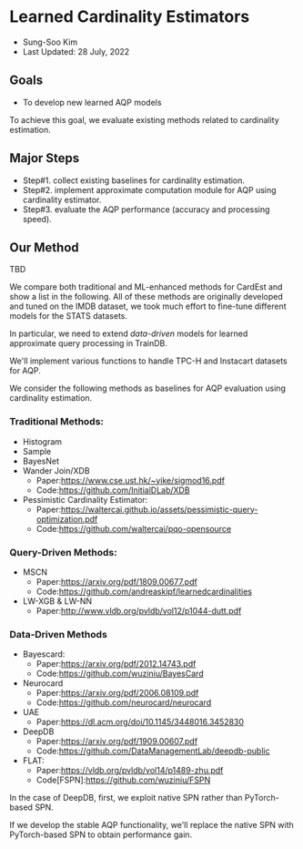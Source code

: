 # Learned Cardinality Estimators

- Sung-Soo Kim
- Last Updated: 28 July, 2022

## Goals
* To develop new learned AQP models

To achieve this goal, we evaluate existing methods related to cardinality estimation.

## Major Steps

* Step#1. collect existing baselines for cardinality estimation.
* Step#2. implement approximate computation module for AQP using cardinality estimator.
* Step#3. evaluate the AQP performance (accuracy and processing speed).

## Our Method

TBD

We compare both traditional and ML-enhanced methods for CardEst and show a list in the following. All of these methods are originally developed and tuned on the IMDB dataset, we took much effort to fine-tune different models for the STATS datasets.

In particular, we need to extend *data-driven* models for learned approximate query processing in TrainDB.

We'll implement various functions to handle TPC-H and Instacart datasets for AQP.

We consider the following methods as baselines for AQP evaluation using cardinality estimation.

### Traditional Methods:
  - Histogram
  - Sample
  - BayesNet
  - Wander Join/XDB
    - Paper:https://www.cse.ust.hk/~yike/sigmod16.pdf
    - Code:https://github.com/InitialDLab/XDB
  - Pessimistic Cardinality Estimator:
  	- Paper:https://waltercai.github.io/assets/pessimistic-query-optimization.pdf
  	- Code:https://github.com/waltercai/pqo-opensource

### Query-Driven Methods:
  - MSCN
    - Paper:https://arxiv.org/pdf/1809.00677.pdf
    - Code:https://github.com/andreaskipf/learnedcardinalities
  - LW-XGB & LW-NN
    - Paper:http://www.vldb.org/pvldb/vol12/p1044-dutt.pdf

### Data-Driven Methods
  - Bayescard:
    - Paper:https://arxiv.org/pdf/2012.14743.pdf
    - Code:https://github.com/wuziniu/BayesCard
  - Neurocard
    - Paper:https://arxiv.org/pdf/2006.08109.pdf
    - Code:https://github.com/neurocard/neurocard
  - UAE
    - Paper:https://dl.acm.org/doi/10.1145/3448016.3452830
  - DeepDB
    - Paper:https://arxiv.org/pdf/1909.00607.pdf
    - Code:https://github.com/DataManagementLab/deepdb-public
  - FLAT:
    - Paper:https://vldb.org/pvldb/vol14/p1489-zhu.pdf
    - Code[FSPN]:https://github.com/wuziniu/FSPN

In the case of DeepDB, first, we exploit native SPN rather than PyTorch-based SPN.

If we develop the stable AQP functionality, we'll replace the native SPN with PyTorch-based SPN to obtain performance gain.